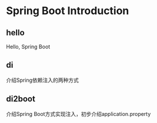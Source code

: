 # Spring Boot Introduction

## hello
Hello, Spring Boot

## di
介绍Spring依赖注入的两种方式

## di2boot
介绍Spring Boot方式实现注入，初步介绍application.property

